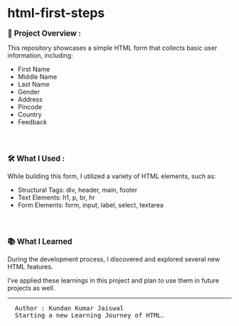# html-first-steps 

<big><strong>📄 Project Overview :</strong></big>
<br>
<p>This repository showcases a simple HTML form that collects basic user information, including:</p>

<ul> 
  <li>First Name</li>
  <li>Middle Name</li>
  <li>Last Name</li>
  <li>Gender</li>
  <li>Address</li>
  <li>Pincode</li>
  <li>Country</li>
  <li>Feedback</li>
</ul>

<br>
<br>

<big><strong>🛠️ What I Used : </strong></big>
<br>
<p>While building this form, I utilized a variety of HTML elements, such as:</p>
<ul> 
  <li>Structural Tags: div, header, main, footer </li>
  <li>Text Elements: h1, p, br, hr </li>
  <li>Form Elements: form, input, label, select, textarea </li>
</ul>

<br>
<br>

<big><strong>📚 What I Learned</strong></big>
<p>During the development process, I discovered and explored several new HTML features.</p>
<p>I’ve applied these learnings in this project and plan to use them in future projects as well.</p>

<hr>

  <pre>
  Author : Kundan Kumar Jaiswal
  Starting a new Learning Journey of HTML.
  </pre>

